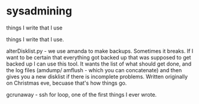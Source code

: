 sysadmining
===========

things I write that I use

things I write that I use.

alterDisklist.py - we use amanda to make backups. Sometimes it breaks. If I want to be certain that everything got backed up that was supposed to get backed up I can use this tool. It wants the list of what should get done, and the log files (amdump/ amflush - which you can concatenate) and then gives you a new disklist if there is incomplete problems. Written originally on Christmas eve, becuase that's how things go.

gcrunaway - ssh for loop, one of the first things I ever wrote.
